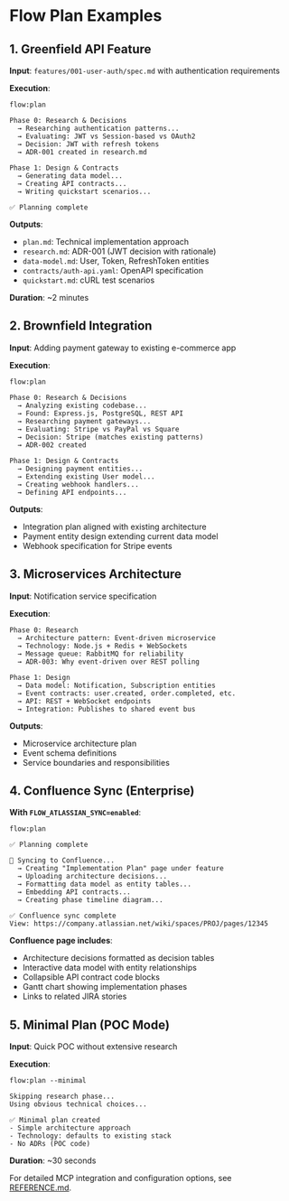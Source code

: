# Flow Plan Examples

## 1. Greenfield API Feature

**Input**: `features/001-user-auth/spec.md` with authentication requirements

**Execution**:
```
flow:plan

Phase 0: Research & Decisions
  → Researching authentication patterns...
  → Evaluating: JWT vs Session-based vs OAuth2
  → Decision: JWT with refresh tokens
  → ADR-001 created in research.md

Phase 1: Design & Contracts
  → Generating data model...
  → Creating API contracts...
  → Writing quickstart scenarios...

✅ Planning complete
```

**Outputs**:
- `plan.md`: Technical implementation approach
- `research.md`: ADR-001 (JWT decision with rationale)
- `data-model.md`: User, Token, RefreshToken entities
- `contracts/auth-api.yaml`: OpenAPI specification
- `quickstart.md`: cURL test scenarios

**Duration**: ~2 minutes

## 2. Brownfield Integration

**Input**: Adding payment gateway to existing e-commerce app

**Execution**:
```
flow:plan

Phase 0: Research & Decisions
  → Analyzing existing codebase...
  → Found: Express.js, PostgreSQL, REST API
  → Researching payment gateways...
  → Evaluating: Stripe vs PayPal vs Square
  → Decision: Stripe (matches existing patterns)
  → ADR-002 created

Phase 1: Design & Contracts
  → Designing payment entities...
  → Extending existing User model...
  → Creating webhook handlers...
  → Defining API endpoints...
```

**Outputs**:
- Integration plan aligned with existing architecture
- Payment entity design extending current data model
- Webhook specification for Stripe events

## 3. Microservices Architecture

**Input**: Notification service specification

**Execution**:
```
Phase 0: Research
  → Architecture pattern: Event-driven microservice
  → Technology: Node.js + Redis + WebSockets
  → Message queue: RabbitMQ for reliability
  → ADR-003: Why event-driven over REST polling

Phase 1: Design
  → Data model: Notification, Subscription entities
  → Event contracts: user.created, order.completed, etc.
  → API: REST + WebSocket endpoints
  → Integration: Publishes to shared event bus
```

**Outputs**:
- Microservice architecture plan
- Event schema definitions
- Service boundaries and responsibilities

## 4. Confluence Sync (Enterprise)

**With `FLOW_ATLASSIAN_SYNC=enabled`**:

```
flow:plan

✅ Planning complete

📄 Syncing to Confluence...
  → Creating "Implementation Plan" page under feature
  → Uploading architecture decisions...
  → Formatting data model as entity tables...
  → Embedding API contracts...
  → Creating phase timeline diagram...

✅ Confluence sync complete
View: https://company.atlassian.net/wiki/spaces/PROJ/pages/12345
```

**Confluence page includes**:
- Architecture decisions formatted as decision tables
- Interactive data model with entity relationships
- Collapsible API contract code blocks
- Gantt chart showing implementation phases
- Links to related JIRA stories

## 5. Minimal Plan (POC Mode)

**Input**: Quick POC without extensive research

**Execution**:
```
flow:plan --minimal

Skipping research phase...
Using obvious technical choices...

✅ Minimal plan created
- Simple architecture approach
- Technology: defaults to existing stack
- No ADRs (POC code)
```

**Duration**: ~30 seconds

For detailed MCP integration and configuration options, see [REFERENCE.md](./REFERENCE.md).
